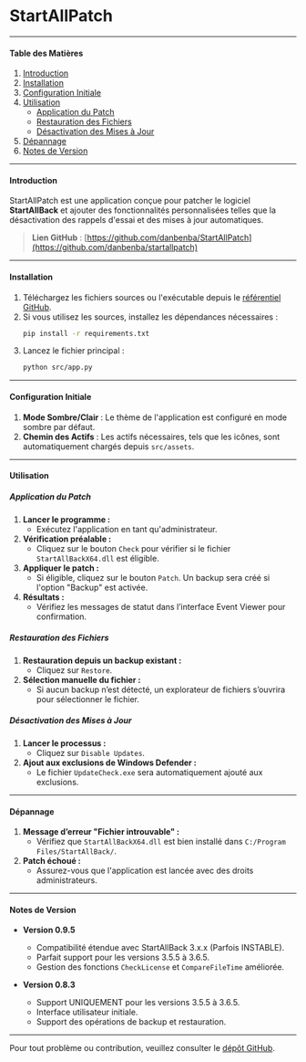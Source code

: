 # StartAllPatch

---

#### Table des Matières
1. [Introduction](#introduction)
2. [Installation](#installation)
3. [Configuration Initiale](#configuration-initiale)
4. [Utilisation](#utilisation)
   - [Application du Patch](#application-du-patch)
   - [Restauration des Fichiers](#restauration-des-fichiers)
   - [Désactivation des Mises à Jour](#désactivation-des-mises-à-jour)
5. [Dépannage](#dépannage)
6. [Notes de Version](#notes-de-version)

---

#### Introduction

StartAllPatch est une application conçue pour patcher le logiciel **StartAllBack** et ajouter des fonctionnalités personnalisées telles que la désactivation des rappels d'essai et des mises à jour automatiques. 

> **Lien GitHub** : [https://github.com/danbenba/StartAllPatch](https://github.com/danbenba/startallpatch)

---

#### Installation

1. Téléchargez les fichiers sources ou l'exécutable depuis le [référentiel GitHub](https://github.com/danbenba/startallpatch).
2. Si vous utilisez les sources, installez les dépendances nécessaires :
   ```bash
   pip install -r requirements.txt
   ```
3. Lancez le fichier principal :
   ```bash
   python src/app.py
   ```

---

#### Configuration Initiale

1. **Mode Sombre/Clair** : Le thème de l'application est configuré en mode sombre par défaut.
2. **Chemin des Actifs** : Les actifs nécessaires, tels que les icônes, sont automatiquement chargés depuis `src/assets`.

---

#### Utilisation

##### Application du Patch

1. **Lancer le programme :**
   - Exécutez l'application en tant qu'administrateur.
2. **Vérification préalable :**
   - Cliquez sur le bouton `Check` pour vérifier si le fichier `StartAllBackX64.dll` est éligible.
3. **Appliquer le patch :**
   - Si éligible, cliquez sur le bouton `Patch`. Un backup sera créé si l'option "Backup" est activée.
4. **Résultats :**
   - Vérifiez les messages de statut dans l’interface Event Viewer pour confirmation.

##### Restauration des Fichiers

1. **Restauration depuis un backup existant :**
   - Cliquez sur `Restore`.
2. **Sélection manuelle du fichier :**
   - Si aucun backup n’est détecté, un explorateur de fichiers s’ouvrira pour sélectionner le fichier.

##### Désactivation des Mises à Jour

1. **Lancer le processus :**
   - Cliquez sur `Disable Updates`.
2. **Ajout aux exclusions de Windows Defender :**
   - Le fichier `UpdateCheck.exe` sera automatiquement ajouté aux exclusions.

---

#### Dépannage

1. **Message d’erreur "Fichier introuvable" :**
   - Vérifiez que `StartAllBackX64.dll` est bien installé dans `C:/Program Files/StartAllBack/`.
2. **Patch échoué :**
   - Assurez-vous que l'application est lancée avec des droits administrateurs.

---

#### Notes de Version

- **Version 0.9.5**
  - Compatibilité étendue avec StartAllBack 3.x.x (Parfois INSTABLE).
  - Parfait support pour les versions 3.5.5 à 3.6.5.
  - Gestion des fonctions `CheckLicense` et `CompareFileTime` améliorée.

- **Version 0.8.3**
  - Support UNIQUEMENT pour les versions 3.5.5 à 3.6.5.
  - Interface utilisateur initiale.
  - Support des opérations de backup et restauration.

---

Pour tout problème ou contribution, veuillez consulter le [dépôt GitHub](https://github.com/danbenba/startallpatch).
